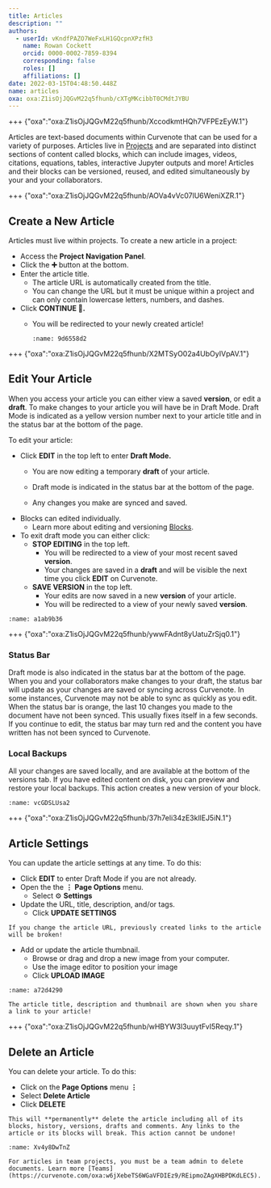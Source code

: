 ```yaml
---
title: Articles
description: ""
authors:
  - userId: vKndfPAZO7WeFxLH1GQcpnXPzfH3
    name: Rowan Cockett
    orcid: 0000-0002-7859-8394
    corresponding: false
    roles: []
    affiliations: []
date: 2022-03-15T04:48:50.448Z
name: articles
oxa: oxa:Z1isOjJQGvM22q5fhunb/cXTgMKcibbT0CMdtJYBU
---
```


+++ {"oxa":"oxa:Z1isOjJQGvM22q5fhunb/XccodkmtHQh7VFPEzEyW.1"}

Articles are text-based documents within Curvenote that can be used for a variety of purposes. Articles live in [Projects](https://curvenote.com/oxa:w6jXebeTS6WGaVFDIEz9/9d32qzwBWH2BsgNBGwEP) and are separated into distinct sections of content called blocks, which can include images, videos, citations, equations, tables, interactive Jupyter outputs and more! Articles and their blocks can be versioned, reused, and edited simultaneously by your and your collaborators.

+++ {"oxa":"oxa:Z1isOjJQGvM22q5fhunb/AOVa4vVc07lU6WeniXZR.1"}

## Create a New Article

Articles must live within projects. To create a new article in a project:

- Access the **Project Navigation Panel**.
- Click the **➕** button at the bottom.
- Enter the article title.
  - The article URL is automatically created from the title.
  - You can change the URL but it must be unique within a project and can only contain lowercase letters, numbers, and dashes.
- Click **CONTINUE 🚀.**
  - You will be redirected to your newly created article!

    ```{figure} images/MshxlXndaLsk3WbJ0ZGy-tstqdKcgZc5rP6CVdWS3-v4.gif
    :name: 9d6558d2

    ```

+++ {"oxa":"oxa:Z1isOjJQGvM22q5fhunb/X2MTSyO02a4UbOyIVpAV.1"}

## Edit Your Article

When you access your article you can either view a saved **version**, or edit a **draft**. To make changes to your article you will have be in Draft Mode. Draft Mode is indicated as a yellow version number next to your article title and in the status bar at the bottom of the page.

To edit your article:

- Click **EDIT** in the top left to enter **Draft Mode.**
  - You are now editing a temporary **draft** of your article.


  - Draft mode is indicated in the status bar at the bottom of the page.
  - Any changes you make are synced and saved.
- Blocks can edited individually.
  - Learn more about editing and versioning [Blocks](oxa:Z1isOjJQGvM22q5fhunb/dX2scJKs5ZrcWJLgLvVs "Blocks").
- To exit draft mode you can either click:
  - **STOP EDITING** in the top left.
    - You will be redirected to a view of your most recent saved **version**.
    - Your changes are saved in a **draft** and will be visible the next time you click **EDIT** on Curvenote.
  - **SAVE VERSION** in the top left.
    - Your edits are now saved in a new **version** of your article.
    - You will be redirected to a view of your newly saved **version**.

```{figure} images/MshxlXndaLsk3WbJ0ZGy-ZiqlKcmXXfb30mlOCaCA-v3.gif
:name: a1ab9b36
```

+++ {"oxa":"oxa:Z1isOjJQGvM22q5fhunb/ywwFAdnt8yUatuZrSjq0.1"}

### Status Bar

Draft mode is also indicated in the status bar at the bottom of the page. When you and your collaborators make changes to your draft, the status bar will update as your changes are saved or syncing across Curvenote. In some instances, Curvenote may not be able to sync as quickly as you edit. When the status bar is orange, the last 10 changes you made to the document have not been synced. This usually fixes itself in a few seconds. If you continue to edit, the status bar may turn red and the content you have written has not been synced to Curvenote.

### Local Backups

All your changes are saved locally, and are available at the bottom of the versions tab. If you have edited content on disk, you can preview and restore your local backups. This action creates a new version of your block.

```{figure} images/Z1isOjJQGvM22q5fhunb-vXJJZwpdh3awDydAIHu1-v1.png
:name: vcGDSLUsa2
```

+++ {"oxa":"oxa:Z1isOjJQGvM22q5fhunb/37h7eli34zE3kllEJ5iN.1"}

## Article Settings

You can update the article settings at any time. To do this:

- Click **EDIT** to enter Draft Mode if you are not already.
- Open the the $\mathbf{\vdots}$ **Page Options** menu.
  - Select ⚙️ **Settings**
- Update the URL, title, description, and/or tags.
  - Click **UPDATE SETTINGS**

````{danger}
If you change the article URL, previously created links to the article will be broken!

````

- Add or update the article thumbnail.
  - Browse or drag and drop a new image from your computer.
  - Use the image editor to position your image
  - Click **UPLOAD IMAGE**

```{figure} images/MshxlXndaLsk3WbJ0ZGy-cqaNdAMtr7daU4LeCV2m-v4.gif
:name: a72d4290
```

````{note}
The article title, description and thumbnail are shown when you share a link to your article!

````

+++ {"oxa":"oxa:Z1isOjJQGvM22q5fhunb/wHBYW3l3uuytFvI5Reqy.1"}

## Delete an Article

You can delete your article. To do this:

- Click on the **Page Options** menu $\mathbf{\vdots}$
- Select **Delete Article**
- Click **DELETE**

````{danger}
This will **permanently** delete the article including all of its blocks, history, versions, drafts and comments. Any links to the article or its blocks will break. This action cannot be undone!

````

```{figure} images/MshxlXndaLsk3WbJ0ZGy-Dq4Q0S946TI0JARnu2DE-v1.gif
:name: Xv4y8DwTnZ
```

````{note}
For articles in team projects, you must be a team admin to delete documents. Learn more [Teams](https://curvenote.com/oxa:w6jXebeTS6WGaVFDIEz9/REipmoZAgXHBPDKdLEC5).

````

